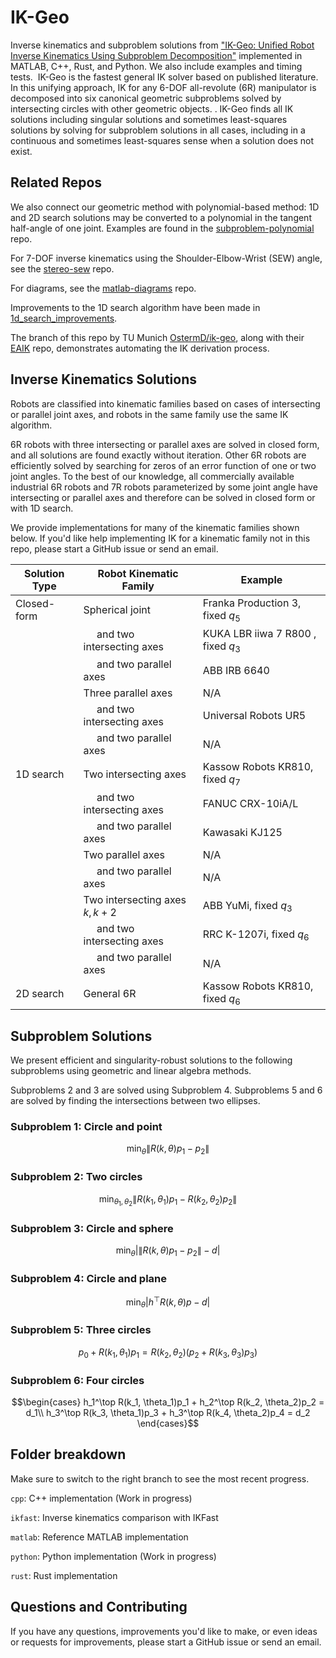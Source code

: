 # IK-Geo
Inverse kinematics and subproblem solutions from ["IK-Geo: Unified Robot Inverse Kinematics Using Subproblem Decomposition"](https://arxiv.org/abs/2211.05737) implemented in MATLAB, C++, Rust, and Python. We also include examples and timing tests.  IK-Geo is the fastest general IK solver based on published literature. In this unifying approach, IK for any 6-DOF all-revolute (6R) manipulator is decomposed into six canonical geometric subproblems solved by intersecting circles with other geometric objects. . IK-Geo finds all IK solutions including singular solutions and sometimes least-squares solutions by solving for subproblem solutions in all cases, including in a continuous and sometimes least-squares sense when a solution does not exist.

## Related Repos

We also connect our geometric method with polynomial-based method: 1D and 2D search solutions may be converted to a polynomial in the tangent half-angle of one joint. Examples are found in the [subproblem-polynomial](https://github.com/rpiRobotics/subproblem-polynomial) repo.

For 7-DOF inverse kinematics using the Shoulder-Elbow-Wrist (SEW) angle, see the [stereo-sew](https://github.com/rpiRobotics/stereo-sew) repo.

For diagrams, see the [matlab-diagrams](https://github.com/aelias36/matlab-diagrams) repo.

Improvements to the 1D search algorithm have been made in [1d_search_improvements](https://github.com/rpiRobotics/1d_search_improvements).

The branch of this repo by TU Munich [OstermD/ik-geo](https://github.com/OstermD/ik-geo), along with their [EAIK](https://github.com/OstermD/EAIK) repo, demonstrates automating the IK derivation process.

## Inverse Kinematics Solutions
Robots are classified into kinematic families based on cases of intersecting or parallel joint axes, and robots in the same family use the same IK algorithm.

6R robots with three intersecting or parallel axes are solved in closed form, and all solutions are found exactly without iteration. Other 6R robots are efficiently solved by searching for zeros of an error function of one or two joint angles. To the best of our knowledge, all commercially available industrial 6R robots and 7R robots parameterized by some joint angle have intersecting or parallel axes and therefore can be solved in closed form or with 1D search.

We provide implementations for many of the kinematic families shown below. If you'd like help implementing IK for a kinematic family not in this repo, please start a GitHub issue or send an email.


| Solution Type | Robot Kinematic Family                             | Example                            |
| ------------- | -------------------------------------------------- | ---------------------------------- |
| Closed-form   | Spherical joint                                    | Franka Production 3, fixed $q_5$   |
|               | &nbsp;&nbsp;&nbsp;&nbsp; and two intersecting axes | KUKA LBR iiwa 7 R800 , fixed $q_3$ |
|               | &nbsp;&nbsp;&nbsp;&nbsp; and two parallel axes     | ABB IRB 6640                       |
|               | Three parallel axes                                | N/A                                |
|               | &nbsp;&nbsp;&nbsp;&nbsp; and two intersecting axes | Universal Robots UR5               |
|               | &nbsp;&nbsp;&nbsp;&nbsp; and two parallel axes     | N/A                                |
| 1D search     | Two intersecting axes                              | Kassow Robots KR810, fixed $q_7$   |
|               | &nbsp;&nbsp;&nbsp;&nbsp; and two intersecting axes | FANUC CRX-10iA/L                   |
|               | &nbsp;&nbsp;&nbsp;&nbsp; and two parallel axes     | Kawasaki KJ125                     |
|               | Two parallel axes                                  | N/A                                |
|               | &nbsp;&nbsp;&nbsp;&nbsp; and two parallel axes     | N/A                                |
|               | Two intersecting axes $k, k+2$                     | ABB YuMi, fixed $q_3$              |
|               | &nbsp;&nbsp;&nbsp;&nbsp; and two intersecting axes | RRC K-1207i, fixed $q_6$           |
|               | &nbsp;&nbsp;&nbsp;&nbsp; and two parallel axes     | N/A                                |
| 2D search     | General 6R                                         | Kassow Robots KR810, fixed $q_6$   |

## Subproblem Solutions
We present efficient and singularity-robust solutions to the following subproblems using geometric and linear algebra methods.

Subproblems 2 and 3 are solved using Subproblem 4. Subproblems 5 and 6 are solved by finding the intersections between two ellipses.

### Subproblem 1: Circle and point

$$\min_\theta \lVert R(k,\theta)p_1 - p_2\rVert$$

### Subproblem 2: Two circles

$$\min_{\theta_1,\theta_2} \lVert R(k_1,\theta_1)p_1 - R(k_2,\theta_2)p_2\rVert$$

### Subproblem 3: Circle and sphere

$$\min_\theta \lvert \lVert R(k,\theta)p_1-p_2\rVert-d\rvert$$

### Subproblem 4: Circle and plane

$$\min_\theta \lvert h^\top R(k,\theta)p -d \rvert$$

### Subproblem 5: Three circles

$$ p_0 + R(k_1,\theta_1)p_1=
 R(k_2,\theta_2)(p_2+ R(k_3,\theta_3)p_3)$$

### Subproblem 6: Four circles

$$\begin{cases}
    h_1^\top R(k_1, \theta_1)p_1 + h_2^\top R(k_2, \theta_2)p_2 = d_1\\
    h_3^\top R(k_3, \theta_1)p_3 + h_3^\top R(k_4, \theta_2)p_4 = d_2
\end{cases}$$

## Folder breakdown
Make sure to switch to the right branch to see the most recent progress.

`cpp`: C++ implementation (Work in progress)

`ikfast`: Inverse kinematics comparison with IKFast

`matlab`: Reference MATLAB implementation

`python`: Python implementation (Work in progress)

`rust`: Rust implementation

## Questions and Contributing
If you have any questions, improvements you'd like to make, or even ideas or requests for improvements, please start a GitHub issue or send an email. 
